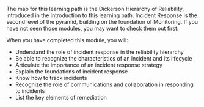 The map for this learning path is the Dickerson Hierarchy of Reliability,
introduced in the introduction to this learning path. Incident Response is
the second level of the pyramid, building on the foundation of Monitoring.
If you have not seen those modules, you may want to check them out first.

When you have completed this module, you will:

-   Understand the role of incident response in the reliability hierarchy
-   Be able to recognize the characteristics of an incident and its
    lifecycle
-   Articulate the importance of an incident response strategy
-   Explain the foundations of incident response
-   Know how to track incidents
-   Recognize the role of communications and collaboration in responding to
    incidents
-   List the key elements of remediation
